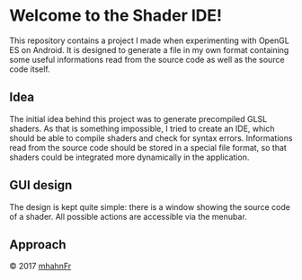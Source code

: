 # Welcome to the Shader IDE!
This repository contains a project I made when experimenting with OpenGL ES on
Android. It is designed to generate a file in my own format containing some
useful informations read from the source code as well as the source code
itself.

## Idea
The initial idea behind this project was to generate precompiled GLSL shaders.
As that is something impossible, I tried to create an IDE, which should be able
to compile shaders and check for syntax errors. Informations read from the
source code should be stored in a special file format, so that shaders could be
integrated more dynamically in the application.

## GUI design
The design is kept quite simple: there is a window showing the source code of a
shader. All possible actions are accessible via the menubar.

## Approach

© 2017 [mhahnFr](https://www.github.com/mhahnFr)
